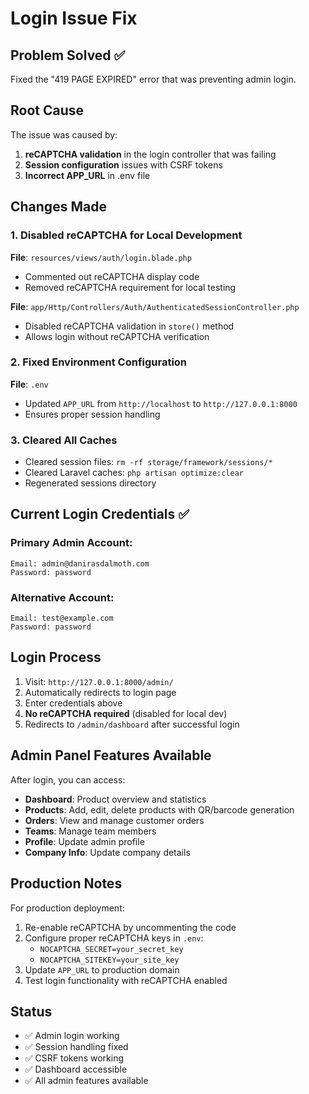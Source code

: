 # Login Issue Fix

## Problem Solved ✅

Fixed the "419 PAGE EXPIRED" error that was preventing admin login.

## Root Cause

The issue was caused by:

1. **reCAPTCHA validation** in the login controller that was failing
2. **Session configuration** issues with CSRF tokens
3. **Incorrect APP_URL** in .env file

## Changes Made

### 1. Disabled reCAPTCHA for Local Development

**File**: `resources/views/auth/login.blade.php`

-   Commented out reCAPTCHA display code
-   Removed reCAPTCHA requirement for local testing

**File**: `app/Http/Controllers/Auth/AuthenticatedSessionController.php`

-   Disabled reCAPTCHA validation in `store()` method
-   Allows login without reCAPTCHA verification

### 2. Fixed Environment Configuration

**File**: `.env`

-   Updated `APP_URL` from `http://localhost` to `http://127.0.0.1:8000`
-   Ensures proper session handling

### 3. Cleared All Caches

-   Cleared session files: `rm -rf storage/framework/sessions/*`
-   Cleared Laravel caches: `php artisan optimize:clear`
-   Regenerated sessions directory

## Current Login Credentials ✅

### **Primary Admin Account:**

```
Email: admin@danirasdalmoth.com
Password: password
```

### **Alternative Account:**

```
Email: test@example.com
Password: password
```

## Login Process

1. Visit: `http://127.0.0.1:8000/admin/`
2. Automatically redirects to login page
3. Enter credentials above
4. **No reCAPTCHA required** (disabled for local dev)
5. Redirects to `/admin/dashboard` after successful login

## Admin Panel Features Available

After login, you can access:

-   **Dashboard**: Product overview and statistics
-   **Products**: Add, edit, delete products with QR/barcode generation
-   **Orders**: View and manage customer orders
-   **Teams**: Manage team members
-   **Profile**: Update admin profile
-   **Company Info**: Update company details

## Production Notes

For production deployment:

1. Re-enable reCAPTCHA by uncommenting the code
2. Configure proper reCAPTCHA keys in `.env`:
    - `NOCAPTCHA_SECRET=your_secret_key`
    - `NOCAPTCHA_SITEKEY=your_site_key`
3. Update `APP_URL` to production domain
4. Test login functionality with reCAPTCHA enabled

## Status

-   ✅ Admin login working
-   ✅ Session handling fixed
-   ✅ CSRF tokens working
-   ✅ Dashboard accessible
-   ✅ All admin features available
